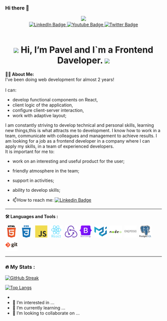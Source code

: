 ### Hi there 👋

<!--
**egorovvpv/egorovvpv** is a ✨ _special_ ✨ repository because its `README.md` (this file) appears on your GitHub profile.

Here are some ideas to get you started:

- 🔭 I’m currently working on ...
- 🌱 I’m currently learning ...
- 👯 I’m looking to collaborate on ...
- 🤔 I’m looking for help with ...
- 💬 Ask me about ...
- 📫 How to reach me: ...
- 😄 Pronouns: ...
- ⚡ Fun fact: ...
-->
<div id="header" align="center">  
  <img src="https://media.giphy.com/media/HEPwfdu6T6svpPE1eN/giphy.gif" width="100"/>
  <div id="badges">
    <a href="https://www.linkedin.com/in/pavel--egorov/">
      <img src="https://img.shields.io/badge/LinkedIn-blue?style=for-the-badge&logo=linkedin&logoColor=white" alt="LinkedIn Badge"/>
    </a>
    <a href="#">
      <img src="https://img.shields.io/badge/YouTube-red?style=for-the-badge&logo=youtube&logoColor=white" alt="Youtube Badge"/>
    </a>
    <a href="#">
      <img src="https://img.shields.io/badge/Twitter-blue?style=for-the-badge&logo=twitter&logoColor=white" alt="Twitter Badge"/>
    </a>
  </div>
  <img src="https://komarev.com/ghpvc/?username=PavelVEgorov&style=flat-square&color=blue" alt=""/>
  <h1>
    <img src="https://media.giphy.com/media/hvRJCLFzcasrR4ia7z/giphy.gif" width="30px"/>
    Hi, I’m Pavel and I`m a Frontend Daveloper.
    <img src="https://media.giphy.com/media/dWesBcTLavkZuG35MI/giphy.gif" />
  </h1>
</div>
  
 <strong> :man_technologist: About Me:</strong> <br/>
 I've been doing web development for almost 2 years!
  <br/>
   <br/>
 I can:
- develop functional components on React,
- client logic of the application,
- configure client-server interaction,
- work with adaptive layout;

I am constantly striving to develop technical and personal skills, learning new things,this is what attracts me to development.
I know how to work in a team, communicate with colleagues and management to achieve results.
I am looking for a job as a frontend developer in a company where I can apply my skills, in a team of experienced developers. <br/>
It is important for me to:
- work on an interesting and useful product for the user;
- friendly atmosphere in the team;
- support in activities;
- ability to develop skills;

- :mailbox:How to reach me: [![Linkedin Badge](https://img.shields.io/badge/-pavel-blue?style=flat&logo=Linkedin&logoColor=white)](https://www.linkedin.com/in/pavel--egorov/)

---

<strong> :hammer_and_wrench: Languages and Tools :</strong> 
<div>
  <img src="https://github.com/devicons/devicon/blob/master/icons/html5/html5-original-wordmark.svg" title="HTML5" alt="HTML" width="40" height="40"/>&nbsp;
  <img src="https://github.com/devicons/devicon/blob/master/icons/css3/css3-plain-wordmark.svg"  title="CSS3" alt="CSS" width="40" height="40"/>&nbsp;
  <img src="https://github.com/devicons/devicon/blob/master/icons/javascript/javascript-original.svg" title="JavaScript" alt="JavaScript" width="40" height="40"/>&nbsp;
  <img src="https://github.com/devicons/devicon/blob/master/icons/react/react-original-wordmark.svg" title="React" alt="React" width="40" height="40"/>&nbsp;
  <img src="https://github.com/devicons/devicon/blob/master/icons/redux/redux-original.svg" title="Redux" alt="Redux " width="40" height="40"/>&nbsp;
  <img src="https://github.com/devicons/devicon/blob/master/icons/bootstrap/bootstrap-original-wordmark.svg" title="Bootstrap" alt="Bootstrap" width="40" height="40"/>&nbsp;
  <img src="https://github.com/devicons/devicon/blob/master/icons/materialui/materialui-original.svg" title="Material UI" alt="Material UI" width="40" height="40"/>&nbsp;
    <img src="https://github.com/devicons/devicon/blob/master/icons/nodejs/nodejs-original-wordmark.svg" title="NodeJS" alt="NodeJS" width="40" height="40"/>&nbsp;
  <img src="https://github.com/devicons/devicon/blob/master/icons/express/express-original-wordmark.svg" title="Express" alt="Express" width="40" height="40"/>&nbsp;
  <img src="https://github.com/devicons/devicon/blob/master/icons/postgresql/postgresql-original-wordmark.svg" title="MySQL"  alt="MySQL" width="40" height="40"/>&nbsp;
  <img src="https://github.com/devicons/devicon/blob/master/icons/git/git-original-wordmark.svg" title="Git" **alt="Git" width="40" height="40"/>
 
</div>

---

### :fire: My Stats :
[![GitHub Streak](http://github-readme-streak-stats.herokuapp.com?user=PavelVEgorov&theme=dark&hide_border=true&border_radius=13.6)](https://git.io/streak-stats)

[![Top Langs](https://github-readme-stats.vercel.app/api/top-langs/?username=PavelVEgorov&layout=compact&theme=vision-friendly-dark)](https://github.com/anuraghazra/github-readme-stats)



- 
- 👀 I’m interested in ...
- 🌱 I’m currently learning ...
- 💞️ I’m looking to collaborate on ...
